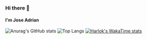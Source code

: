 ### Hi there 👋
#### I'm Jose Adrian

> 
<!--
**JoseAdrianRodriguezGonzalez/JoseAdrianRodriguezGonzalez** is a ✨ _special_ ✨ repository because its `README.md` (this file) appears on your GitHub profile.
> I'm a student in AI and DataScience, who has been interesed on all kind of topics inside of Computer Science
> Firtsly, I've gotten into coding due to Arduino and micrcontrolles, then I've become an enthusiast on web developvment, which I'm currently working on websites, as also, I've published one website.
Here are some ideas to get you started:
 
- 🔭 I’m currently working on ...
- 🌱 I’m currently learning ...
- 👯 I’m looking to collaborate on ...
- 🤔 I’m looking for help with ...
- 💬 Ask me about ...
- 📫 How to reach me: ...
- 😄 Pronouns: ...
- ⚡ Fun fact: ...
-->

![Anurag's GitHub stats](https://github-readme-stats.vercel.app/api?username=JoseAdrianRodriguezGonzalez&show_icons=true&theme=radical)
![Top Langs](https://github-readme-stats.vercel.app/api/top-langs/?username=JoseAdrianRodriguezGonzalez&langs_count=14&layout=donut)
[![Harlok's WakaTime stats](https://github-readme-stats.vercel.app/api/wakatime?username=JoseAdrianRodriguezGonzalez)](https://github.com/JoseAdrianRodriguezGonzalez/github-readme-stats)
